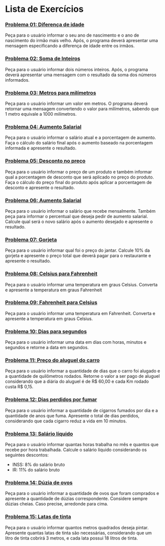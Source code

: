# Lista de Exercícios

### **<u>Problema 01: Diferença de idade</u>**
Peça para o usuário informar o seu ano de nascimento e o ano de nascimento do irmão mais velho. Após, o programa deverá apresentar uma mensagem especificando a diferença de idade entre os irmãos.

### **<u>Problema 02: Soma de Inteiros</u>**
Peça para o usuário informar dois números inteiros. Após, o programa deverá apresentar uma mensagem com o resultado da soma dos números informados.

### **<u>Problema 03: Metros para milímetros</u>**
Peça para o usuário informar um valor em metros. O programa deverá retornar uma mensagem convertendo o valor para milímetros, sabendo que 1 metro equivale a 1000 milímetros.

### **<u>Problema 04: Aumento Salarial</u>**
Peça para o usuário informar o salário atual e a porcentagem de aumento. Faça o cálculo do salário final após o aumento baseado na porcentagem informada e apresente o resultado.

### **<u>Problema 05: Desconto no preço</u>**
Peça para o usuário informar o preço de um produto e também informar qual a porcentagem de desconto que será aplicado no preço do produto. Faça o cálculo do preço final do produto após aplicar a porcentagem de desconto e apresente o resultado.

### **<u>Problema 06: Aumento Salarial</u>**
Peça para o usuário informar o salário que recebe mensalmente. Também peça para informar o percentual que deseja pedir de aumento salarial. Calcule qual será o novo salário após o aumento desejado e apresente o resultado.

### **<u>Problema 07: Gorjeta</u>**
Peça para o usuário informar qual foi o preço do jantar. Calcule 10% da gorjeta e apresente o preço total que deverá pagar para o restaurante e apresente o resultado.

### **<u>Problema 08: Celsius para Fahrenheit</u>**
Peça para o usuário informar uma temperatura em graus Celsius. Converta e apresente a temperatura em graus Fahrenheit

### **<u>Problema 09: Fahrenheit para Celsius</u>**
Peça para o usuário informar uma temperatura em Fahrenheit. Converta e apresente a temperatura em graus Celsius.

### **<u>Problema 10: Dias para segundos</u>**
Peça para o usuário informar uma data em dias com horas, minutos e segundos e retorne a data em segundos.

### **<u>Problema 11: Preço do aluguel do carro</u>**
Peça para o usuário informar a quantidade de dias que o carro foi alugado e a quantidade de quilômetros rodados. Retorne o valor a ser pago de aluguel considerando que a diária do aluguel é de R$ 60,00 e cada Km rodado custa R$ 0,15.

### **<u>Problema 12: Dias perdidos por fumar</u>**
Peça para o usuário informar a quantidade de cigarros fumados por dia e a quantidade de anos que fuma. Apresente o total de dias perdidos, considerando que cada cigarro reduz a vida em 10 minutos.

### **<u>Problema 13: Salário líquido</u>**
Peça para o usuário informar quantas horas trabalha no mês e quantos que recebe por hora trabalhada. Calcule o salário líquido considerando os seguintes descontos:
- INSS: 8% do salário bruto
- IR: 11% do salário bruto

### **<u>Problema 14: Dúzia de ovos</u>**
Peça para o usuário informar a quantidade de ovos que foram comprados e apresente a quantidade de dúzias correspondente. Considere sempre dúzias cheias. Caso precise, arredonde para cima.

### **<u>Problema 15: Latas de tinta</u>**
Peça para o usuário informar quantos metros quadrados deseja pintar. Apresente quantas latas de tinta são necessárias, considerando que um litro de tinta cobrirá 3 metros, e cada lata possui 18 litros de tinta.